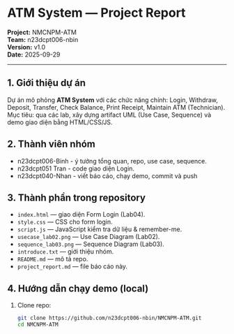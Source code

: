 

 # ATM System — Project Report

**Project:** NMCNPM-ATM  
**Team:** n23dcpt006-nbin  
**Version:** v1.0  
**Date:** 2025-09-29

---

## 1. Giới thiệu dự án
Dự án mô phỏng **ATM System** với các chức năng chính: Login, Withdraw, Deposit, Transfer, Check Balance, Print Receipt, Maintain ATM (Technician).  
Mục tiêu: qua các lab, xây dựng artifact UML (Use Case, Sequence) và demo giao diện bằng HTML/CSS/JS.

## 2. Thành viên nhóm
- n23dcpt006-Binh - ý tưởng tổng quan, repo, use case, sequence.  
- n23dcpt051 Tran - code giao diện Login. 
- n23dcpt040-Nhan - viết báo cáo, chạy demo, commit và push 
## 3. Thành phần trong repository
- `index.html` — giao diện Form Login (Lab04).  
- `style.css` — CSS cho form login.  
- `script.js` — JavaScript kiểm tra dữ liệu & remember-me.  
- `usecase_lab02.png` — Use Case Diagram (Lab02).  
- `sequence_lab03.png` — Sequence Diagram (Lab03).  
- `introduce.txt` — giới thiệu nhóm.  
- `README.md` — mô tả repo.  
- `project_report.md` — file báo cáo này.

## 4. Hướng dẫn chạy demo (local)
1. Clone repo:
   ```bash
   git clone https://github.com/n23dcpt006-nbin/NMCNPM-ATM.git
   cd NMCNPM-ATM